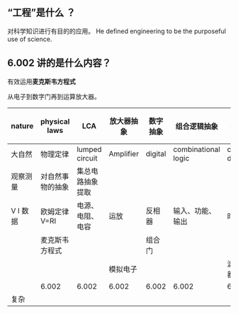 ## “工程”是什么 ？

对科学知识进行有目的的应用。
He defined engineering to be the purposeful use of science.
## 6.002 讲的是什么内容？

有效运用**麦克斯韦方程式**

从电子到数字门再到运算放大器。



| nature | physical laws | LCA            | 放大器抽象     | 数字抽象    | 组合逻辑抽象              | 时钟数字抽象        | 指令集抽象ISA        | 编程语言     | 软件系统抽象          | 应用    |
| ------ | ------------- | -------------- | --------- | ------- | ------------------- | ------------- | --------------- | -------- | --------------- | ----- |
| 大自然    | 物理定律          | lumped circuit | Amplifier | digital | combinational logic | clock digital | instruction set | language | software system |       |
| 观察测量   | 对自然事物的抽象      | 集总电路抽象提取       |           |         |                     |               | X86             |          |                 | 电子游戏  |
| V I 数据 | 欧姆定律V=RI      | 电源、电阻、电容       | 运放        | 反相器     | 输入、功能、输出            | 时间            | RISC-V          |          | Linux           | 宇宙飞船  |
|        | 麦克斯韦方程式       |                |           | 组合门     |                     |               | 面向消费者           |          | Windows         |       |
|        |               |                | 模拟电子      |         |                     | 滤波器           |                 |          |                 |       |
|        | 6.002         | 6.002          | 6.002     | 6.002   | 6.002               | 6.002         | 6.104           | 6.002    | 6.004           | 6.170 |
| 复杂     |               |                |           |         |                     |               |                 |          |                 | 简单    |



